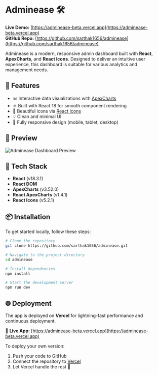 # Adminease 🛠️

**Live Demo:** [https://adminease-beta.vercel.app](https://adminease-beta.vercel.app)  
**GitHub Repo:** [https://github.com/sarthak1656/adminease](https://github.com/sarthak1656/adminease)

Adminease is a modern, responsive admin dashboard built with **React**, **ApexCharts**, and **React Icons**. Designed to deliver an intuitive user experience, this dashboard is suitable for various analytics and management needs.

## 🚀 Features

- 📊 Interactive data visualizations with [ApexCharts](https://apexcharts.com/)
- ⚛️ Built with React 18 for smooth component rendering
- 🎨 Beautiful icons via [React Icons](https://react-icons.github.io/react-icons/)
- 💡 Clean and minimal UI
- 📱 Fully responsive design (mobile, tablet, desktop)

## 📸 Preview

![Adminease Dashboard Preview](https://user-images.githubusercontent.com/your-screenshot-placeholder.png)
<!-- Upload a screenshot and replace the URL above -->

## 🧰 Tech Stack

- **React** (v18.3.1)
- **React DOM**
- **ApexCharts** (v3.52.0)
- **React ApexCharts** (v1.4.1)
- **React Icons** (v5.2.1)

## 📦 Installation

To get started locally, follow these steps:

```bash
# Clone the repository
git clone https://github.com/sarthak1656/adminease.git

# Navigate to the project directory
cd adminease

# Install dependencies
npm install

# Start the development server
npm run dev

```

## 🌐 Deployment

The app is deployed on **Vercel** for lightning-fast performance and continuous deployment.

🔗 **Live App:** [https://adminease-beta.vercel.app](https://adminease-beta.vercel.app)

To deploy your own version:

1. Push your code to GitHub
2. Connect the repository to [Vercel](https://vercel.com/)
3. Let Vercel handle the rest 🚀

